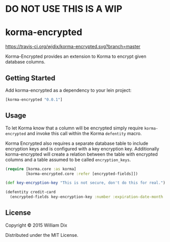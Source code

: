 # DO NOT USE THIS IS A WIP
# korma-encrypted

https://travis-ci.org/wjdix/korma-encrypted.svg?branch=master

Korma-Encrypted provides an extension to Korma to encrypt given database columns.

## Getting Started

Add korma-encrypted as a dependency to your lein project:

```clojure
[korma-encrypted "0.0.1"]
```

## Usage

To let Korma know that a column will be encrypted simply require `korma-encrypted` and invoke this call within
the Korma `defentity` macro.

Korma Encrypted also requires a separate database table to include encryption keys and is configured with a key encryption key.
Additionally korma-encrypted will create a relation between the table with encrypted columns and a table assumed to be
called `encryption_keys`.

```clojure
(require [korma.core :as korma]
         [korma-encrypted.core :refer [encrypted-fields]])

(def key-encryption-key "This is not secure, don't do this for real.")

(defentity credit-card
  (encrypted-fields key-encryption-key :number :expiration-date-month :expiration-date-year))
```

## License

Copyright © 2015 William Dix

Distributed under the MIT License.
